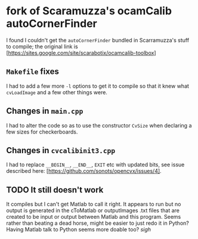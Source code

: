 # fork of Scaramuzza's ocamCalib autoCornerFinder

I found I couldn't get the `autoCornerFinder` bundled in Scarramuzza's 
stuff to compile; the original link is [https://sites.google.com/site/scarabotix/ocamcalib-toolbox]

## `Makefile` fixes

I had to add a few more `-l` options to get it to compile so that it knew what
`cvLoadImage` and a few other things were. 

## Changes in `main.cpp`

I had to alter the code so as to use the constructor `CvSize` when declaring 
a few sizes for checkerboards.

## Changes in `cvcalibinit3.cpp`

I had to replace `__BEGIN__`, `__END__`, `EXIT` etc with updated bits, see issue described here: [https://github.com/sonots/opencvx/issues/4]. 

## TODO It still doesn't work

It compiles but I can't get Matlab to call it right.  It appears to run but no 
output is generated in the cToMatlab or outputImages .txt files that are 
created to be input or output between Matlab and this program. Seems rather 
than beating a dead horse, might be easier to just redo it in Python? Having
Matlab talk to Python seems more doable too? *sigh*
